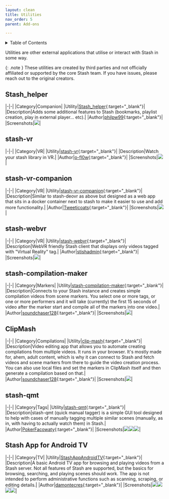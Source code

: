 ```yaml
---
layout: clean
title: Utilities
nav_order: 5
parent: Add-ons

---
```


<details markdown="block">
  <summary>
    Table of Contents
  </summary>
  {: .text-delta }
1. TOC
{:toc}
</details>

Utilities are other external applications that utilise or interact with Stash in some way.

{: .note }
These utilities are created by third parties and not officially affiliated or supported by the core Stash team. If you have issues, please reach out to the original creators.

## Stash_helper

|-|-|
|Category|Companion|
|Utility|[Stash_helper](https://github.com/philpw99/Stash_Helper){:target="_blank"}|
|Description|Adds some additional features to Stash (bookmarks, playlist creation, play in external player... etc).|
|Author|[philpw99](https://github.com/philpw99){:target="_blank"}|
|Screenshots|![](/assets/add-ons/fixed_table_width.png)|

## stash-vr

|-|-|
|Category|VR|
|Utility|[stash-vr](https://github.com/o-fl0w/stash-vr){:target="_blank"}|
|Description|Watch your stash library in VR.|
|Author|[o-fl0w](https://github.com/o-fl0w){:target="_blank"}|
|Screenshots|![](/assets/add-ons/fixed_table_width.png)|

## stash-vr-companion

|-|-|
|Category|VR|
|Utility|[stash-vr-companion](https://github.com/Tweeticoats/stash-vr-companion){:target="_blank"}|
|Description|Similar to stash-deovr as above but designed as a web app that sits in a docker container next to stash to make it easier to use and add more functionality.|
|Author|[Tweeticoats](https://github.com/Tweeticoats){:target="_blank"}|
|Screenshots|![](/assets/add-ons/fixed_table_width.png)|

## stash-webvr

|-|-|
|Category|VR|
|Utility|[stash-webvr](https://gitlab.com/stish/stash-webvr){:target="_blank"}|
|Description|WebVR friendly Stash client that displays only videos tagged with "Virtual Reality" tag.|
|Author|[stishadmin](https://gitlab.com/stishadmin){:target="_blank"}|
|Screenshots|![](/assets/add-ons/fixed_table_width.png)|

## stash-compilation-maker

|-|-|
|Category|Markers|
|Utility|[stash-compilation-maker](https://github.com/soundchaser128/stash-compilation-maker){:target="_blank"}|
|Description|Connects to your Stash instance and creates simple compilation videos from scene markers. You select one or more tags, or one or more performers and it will take (currently) the first 15 seconds of video after the marker start and compile all of the markers into one video.|
|Author|[soundchaser128](https://github.com/soundchaser128){:target="_blank"}|
|Screenshots|![](/assets/add-ons/fixed_table_width.png)|

## ClipMash

|-|-|
|Category|Compilations|
|Utility|[clip-mash](https://github.com/soundchaser128/clip-mash){:target="_blank"}|
|Description|Video editing app that allows you to automate creating compilations from multiple videos. It runs in your browser. It's mostly made for, ahem, adult content, which is why it can connect to Stash and fetch videos and scene markers from there to guide the video creation process. You can also use local files and set the markers in ClipMash itself and then generate a compilation based on that.|
|Author|[soundchaser128](https://github.com/soundchaser128){:target="_blank"}|
|Screenshots|![](/assets/add-ons/fixed_table_width.png)|

## stash-qmt

|-|-|
|Category|Tags|
|Utility|[stash-qmt](https://github.com/PokerFacowaty/stash-qmt){:target="_blank"}|
|Description|stash-qmt (quick manual tagger) is a simple GUI tool designed to help with cases of manually tagging multiple similar scenes (manually, as in, with having to actually watch them) in Stash.|
|Author|[PokerFacowaty](https://github.com/PokerFacowaty){:target="_blank"}|
|Screenshots|![](/assets/add-ons/fixed_table_width.png)![](/assets/add-ons/stash-qmt-1.png)![](/assets/add-ons/stash-qmt-2.png)|

## Stash App for Android TV

|-|-|
|Category|TV|
|Utility|[StashAppAndroidTV](https://github.com/damontecres/StashAppAndroidTV){:target="_blank"}|
|Description|A basic Android TV app for browsing and playing videos from a Stash server. Not all features of Stash are supported, but the basics for browsing, searching, and playing scenes should work. The app is not intended to perform administrative functions such as scanning, scraping, or editing details.|
|Author|[damontecres](https://github.com/damontecres){:target="_blank"}|
|Screenshots|![](/assets/add-ons/fixed_table_width.png)![](/assets/add-ons/StashAppAndroidTV-1.png)![](/assets/add-ons/StashAppAndroidTV-2.png)![](/assets/add-ons/StashAppAndroidTV-3.png)|
